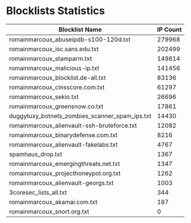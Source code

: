 # Blocklists Statistics
| Blocklist Name | IP Count |
|----|----|
| romainmarcoux_abuseipdb-s100-120d.txt | 279968 |
| romainmarcoux_isc.sans.edu.txt | 202499 |
| romainmarcoux_stamparm.txt | 149814 |
| romainmarcoux_malicious-ip.txt | 141456 |
| romainmarcoux_blocklist.de-all.txt | 83136 |
| romainmarcoux_cinsscore.com.txt | 61297 |
| romainmarcoux_sekio.txt | 26696 |
| romainmarcoux_greensnow.co.txt | 17861 |
| duggytuxy_botnets_zombies_scanner_spam_ips.txt | 14430 |
| romainmarcoux_alienvault-ssh-bruteforce.txt | 12082 |
| romainmarcoux_binarydefense.com.txt | 8216 |
| romainmarcoux_alienvault-fakelabs.txt | 4767 |
| spamhaus_drop.txt | 1367 |
| romainmarcoux_emergingthreats.net.txt | 1347 |
| romainmarcoux_projecthoneypot.org.txt | 1262 |
| romainmarcoux_alienvault-georgs.txt | 1003 |
| 3coresec_lists_all.txt | 344 |
| romainmarcoux_akamai.com.txt | 187 |
| romainmarcoux_snort.org.txt | 0 |
